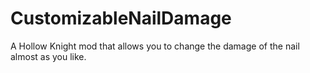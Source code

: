 # CustomizableNailDamage
A Hollow Knight mod that allows you to change the damage of the nail almost as you like.
